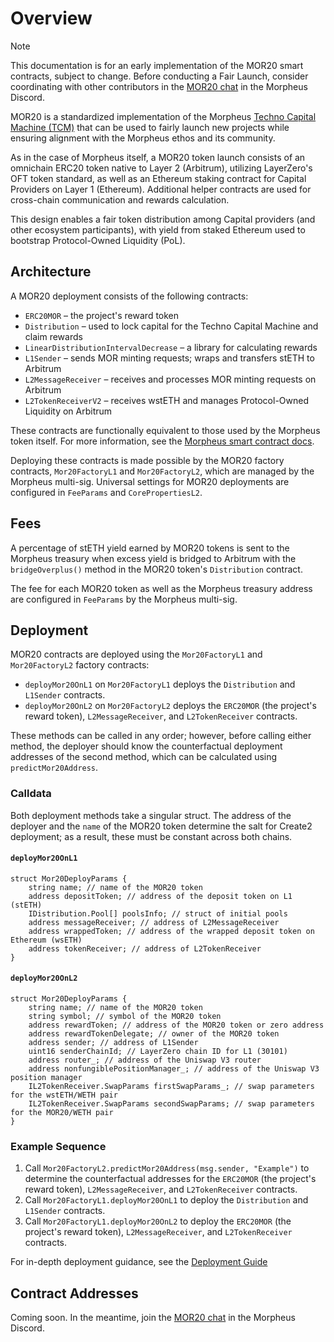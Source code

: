 # Overview

> [!NOTE]
> This documentation is for an early implementation of the MOR20 smart contracts, subject to change. Before conducting a Fair Launch, consider coordinating with other contributors in the [MOR20 chat](https://discord.com/channels/1151741790408429580/1228219372317966409) in the Morpheus Discord.

MOR20 is a standardized implementation of the Morpheus [Techno Capital Machine (TCM)](https://github.com/MorpheusAIs/Docs/blob/main/!KEYDOCS%20README%20FIRST!/TechnoCapitalMachineTCM.md) that can be used to fairly launch new projects while ensuring alignment with the Morpheus ethos and its community.

As in the case of Morpheus itself, a MOR20 token launch consists of an omnichain ERC20 token native to Layer 2 (Arbitrum), utilizing LayerZero's OFT token standard, as well as an Ethereum staking contract for Capital Providers on Layer 1 (Ethereum). Additional helper contracts are used for cross-chain communication and rewards calculation.

This design enables a fair token distribution among Capital providers (and other ecosystem participants), with yield from staked Ethereum used to bootstrap Protocol-Owned Liquidity (PoL).

## Architecture

A MOR20 deployment consists of the following contracts:

* `ERC20MOR` – the project's reward token
* `Distribution` – used to lock capital for the Techno Capital Machine and claim rewards
* `LinearDistributionIntervalDecrease` – a library for calculating rewards
* `L1Sender` – sends MOR minting requests; wraps and transfers stETH to Arbitrum
* `L2MessageReceiver` – receives and processes MOR minting requests on Arbitrum
* `L2TokenReceiverV2` – receives wstETH and manages Protocol-Owned Liquidity on Arbitrum

These contracts are functionally equivalent to those used by the Morpheus token itself. For more information, see the [Morpheus smart contract docs](https://github.com/MorpheusAIs/Docs/blob/main/Smart%20Contracts/Overview.md).

Deploying these contracts is made possible by the MOR20 factory contracts, `Mor20FactoryL1` and `Mor20FactoryL2`, which are managed by the Morpheus multi-sig. Universal settings for MOR20 deployments are configured in `FeeParams` and `CorePropertiesL2`.

## Fees

A percentage of stETH yield earned by MOR20 tokens is sent to the Morpheus treasury when excess yield is bridged to Arbitrum with the `bridgeOverplus()` method in the MOR20 token's `Distribution` contract.

The fee for each MOR20 token as well as the Morpheus treasury address are configured in `FeeParams` by the Morpheus multi-sig.

## Deployment

MOR20 contracts are deployed using the `Mor20FactoryL1` and `Mor20FactoryL2` factory contracts:

* `deployMor20OnL1` on `Mor20FactoryL1` deploys the `Distribution` and `L1Sender` contracts.
* `deployMor20OnL2` on `Mor20FactoryL2` deploys the `ERC20MOR` (the project's reward token), `L2MessageReceiver`, and `L2TokenReceiver` contracts.

These methods can be called in any order; however, before calling either method, the deployer should know the counterfactual deployment addresses of the second method, which can be calculated using `predictMor20Address`.

### Calldata

Both deployment methods take a singular struct. The address of the deployer and the `name` of the MOR20 token determine the salt for Create2 deployment; as a result, these must be constant across both chains.

#### `deployMor20OnL1`

```
struct Mor20DeployParams {
    string name; // name of the MOR20 token
    address depositToken; // address of the deposit token on L1 (stETH)
    IDistribution.Pool[] poolsInfo; // struct of initial pools
    address messageReceiver; // address of L2MessageReceiver
    address wrappedToken; // address of the wrapped deposit token on Ethereum (wsETH)
    address tokenReceiver; // address of L2TokenReceiver
}
```

#### `deployMor20OnL2`

```
struct Mor20DeployParams {
    string name; // name of the MOR20 token
    string symbol; // symbol of the MOR20 token
    address rewardToken; // address of the MOR20 token or zero address
    address rewardTokenDelegate; // owner of the MOR20 token
    address sender; // address of L1Sender
    uint16 senderChainId; // LayerZero chain ID for L1 (30101)
    address router_; // address of the Uniswap V3 router
    address nonfungiblePositionManager_; // address of the Uniswap V3 position manager
    IL2TokenReceiver.SwapParams firstSwapParams_; // swap parameters for the wstETH/WETH pair
    IL2TokenReceiver.SwapParams secondSwapParams; // swap parameters for the MOR20/WETH pair
}
```

### Example Sequence

1. Call `Mor20FactoryL2.predictMor20Address(msg.sender, "Example")` to determine the counterfactual addresses for the `ERC20MOR` (the project's reward token), `L2MessageReceiver`, and `L2TokenReceiver` contracts.
2. Call `Mor20FactoryL1.deployMor20OnL1` to deploy the `Distribution` and `L1Sender` contracts.
3. Call `Mor20FactoryL1.deployMor20OnL2` to deploy the `ERC20MOR` (the project's reward token), `L2MessageReceiver`, and `L2TokenReceiver` contracts.

For in-depth deployment guidance, see the [Deployment Guide](/Deployment%20Guide.md)

## Contract Addresses

Coming soon. In the meantime, join the [MOR20 chat](https://discord.com/channels/1151741790408429580/1228219372317966409) in the Morpheus Discord.